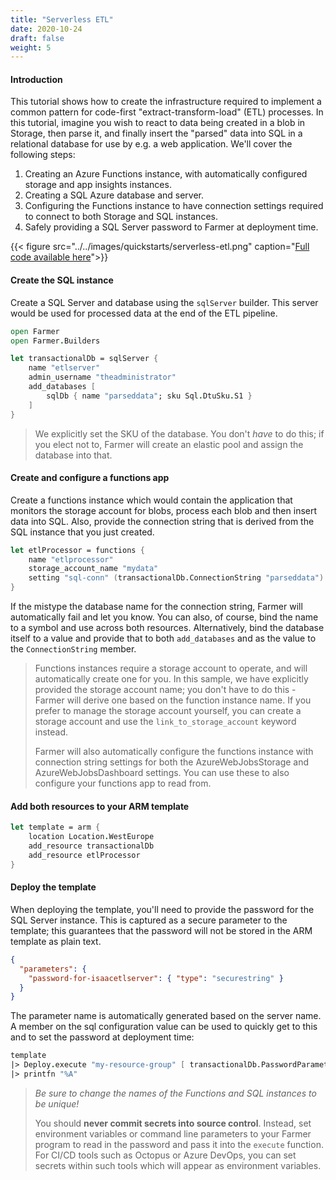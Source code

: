 ```yaml
---
title: "Serverless ETL"
date: 2020-10-24
draft: false
weight: 5
---
```


#### Introduction
This tutorial shows how to create the infrastructure required to implement a common pattern for code-first "extract-transform-load" (ETL) processes. In this tutorial, imagine you wish to react to data being created in a blob in Storage, then parse it, and finally insert the "parsed" data into SQL in a relational database for use by e.g. a web application. We'll cover the following steps:

1. Creating an Azure Functions instance, with automatically configured storage and app insights instances.
1. Creating a SQL Azure database and server.
1. Configuring the Functions instance to have connection settings required to connect to both Storage and SQL instances.
1. Safely providing a SQL Server password to Farmer at deployment time.

{{< figure src="../../images/quickstarts/serverless-etl.png" caption="[Full code available here](https://github.com/CompositionalIT/farmer/blob/master/samples/scripts/tutorials/serverless-etl.fsx)">}}

#### Create the SQL instance
Create a SQL Server and database using the `sqlServer` builder. This server would be used for processed data at the end of the ETL pipeline.

```fsharp
open Farmer
open Farmer.Builders

let transactionalDb = sqlServer {
    name "etlserver"
    admin_username "theadministrator"
    add_databases [
        sqlDb { name "parseddata"; sku Sql.DtuSku.S1 }
    ]
}
```

> We explicitly set the SKU of the database. You don't *have* to do this; if you elect not to, Farmer will create an elastic pool and assign the database into that.

#### Create and configure a functions app
Create a functions instance which would contain the application that monitors the storage account for blobs, process each blob and then insert data into SQL. Also, provide the connection string that is derived from the SQL instance that you just created.

```fsharp
let etlProcessor = functions {
    name "etlprocessor"
    storage_account_name "mydata"
    setting "sql-conn" (transactionalDb.ConnectionString "parseddata")
}
```

If the mistype the database name for the connection string, Farmer will automatically fail and let you know. You can also, of course, bind the name to a symbol and use across both resources. Alternatively, bind the database itself to a value and provide that to both `add_databases` and as the value to the `ConnectionString` member.

> Functions instances require a storage account to operate, and will automatically create one for you. In this sample, we have explicitly provided the storage account name; you don't have to do this - Farmer will derive one based on the function instance name. If you prefer to manage the storage account yourself, you can create a storage account and use the `link_to_storage_account` keyword instead.
>
> Farmer will also automatically configure the functions instance with connection string settings for both the AzureWebJobsStorage and AzureWebJobsDashboard settings. You can use these to also configure your functions app to read from.

#### Add both resources to your ARM template

```fsharp
let template = arm {
    location Location.WestEurope
    add_resource transactionalDb
    add_resource etlProcessor
}
```

#### Deploy the template
When deploying the template, you'll need to provide the password for the SQL Server instance. This is captured as a secure parameter to the template; this guarantees that the password will not be stored in the ARM template as plain text.

```json
{
  "parameters": {
    "password-for-isaacetlserver": { "type": "securestring" }
  }
}
```

The parameter name is automatically generated based on the server name. A member on the sql configuration value can be used to quickly get to this and to set the password at deployment time:

```fsharp
template
|> Deploy.execute "my-resource-group" [ transactionalDb.PasswordParameter, "SQL PASSWORD GOES HERE" ]
|> printfn "%A"
```

> *Be sure to change the names of the Functions and SQL instances to be unique!*
>
> You should **never commit secrets into source control**. Instead, set environment variables or command line parameters to your Farmer program to read in the password and pass it into the `execute` function. For CI/CD tools such as Octopus or Azure DevOps, you can set secrets within such tools which will appear as environment variables.